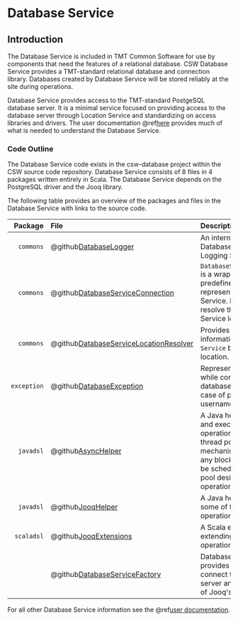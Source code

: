 # Database Service

## Introduction

The Database Service is included in TMT Common Software for use by components that need the features of a relational database. 
CSW Database Service provides a TMT-standard relational database and connection library. Databases created by Database Service 
will be stored reliably at the site during operations.

Database Service provides access to the TMT-standard PostgeSQL database server. It is a minimal service focused on providing
access to the database server through Location Service and standardizing on access libraries and drivers. The user documentation
@ref[here](../../services/database.md) provides much of what is needed to understand the Database Service.

### Code Outline

The Database Service code exists in the csw-database project within the CSW source code repository. Database Service consists of 8 files in 4 
packages written entirely in Scala. The Database Service depends on the PostgreSQL driver and the Jooq library.
 
The following table provides an overview of the packages and files in the Database Service with links to the source code.

| Package  | File  | Description |
|---:|:---|:---|
| `commons`  |  @github[DatabaseLogger](/csw-database/src/main/scala/csw/database/commons/DatabaseLogger.scala)  | An internal class to allow Database Service to log to Logging Service |
| `commons`  | @github[DatabaseServiceConnection](/csw-database/src/main/scala/csw/database/commons/DatabaseServiceConnection.scala)  | `DatabaseServiceConnection` is a wrapper over predefined `TcpConnection` representing Database Service. It is used to resolve the Database Service location.|
| `commons`  | @github[DatabaseServiceLocationResolver](/csw-database/src/main/scala/csw/database/commons/DatabaseServiceLocationResolver.scala)  | Provides the connection information of `Database Service` by resolving the location. |
| `exception`  | @github[DatabaseException](/csw-database/src/main/scala/csw/database/exceptions/DatabaseException.scala) | Represents an exception while connecting to the database server e.g. in case of providing incorrect username or password. |
| `javadsl`  | @github[AsyncHelper](/csw-database/src/main/scala/csw/database/javadsl/AsyncHelper.scala) |  A Java helper to schedule and execute blocking operations on a dedicated thread pool. This mechanism will prevent any blocking operation to be scheduled on a thread pool designated for async operations.|
| `javadsl`  |  @github[JooqHelper](/csw-database/src/main/scala/csw/database/javadsl/JooqHelper.scala)| A Java helper wrapping some of the Jooq operations.|
| `scaladsl`  | @github[JooqExtensions](/csw-database/src/main/scala/csw/database/scaladsl/JooqExtentions.scala)  | A Scala extension, extending few of the Jooq operations. |
|   | @github[DatabaseServiceFactory](/csw-database/src/main/scala/csw/database/DatabaseServiceFactory.scala)  |  DatabaseServiceFactory provides a mechanism to connect to the database server and get the handle of Jooq's DSLContext.|

For all other Database Service information see the @ref[user documentation](../../services/database.md).